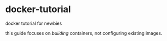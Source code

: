 # docker-tutorial
docker tutorial for newbies

this guide focuses on *building* containers, not configuring existing images.
